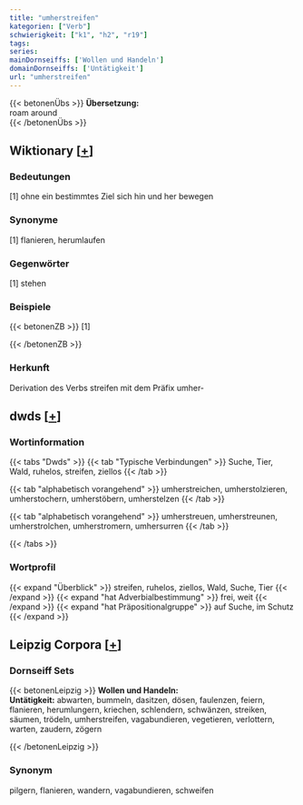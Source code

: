 ```yaml
---
title: "umherstreifen"
kategorien: ["Verb"]
schwierigkeit: ["k1", "h2", "r19"]
tags:
series:
mainDornseiffs: ['Wollen und Handeln']
domainDornseiffs: ['Untätigkeit']
url: "umherstreifen"
---
```


{{< betonenÜbs >}}
**Übersetzung:**  
roam  around  
{{< /betonenÜbs >}}

## Wiktionary [[+](https://de.wiktionary.org/wiki/umherstreifen)]

### Bedeutungen
[1] ohne ein bestimmtes Ziel sich hin und her bewegen  

### Synonyme
[1] flanieren, herumlaufen  

### Gegenwörter
[1] stehen  

### Beispiele
{{< betonenZB >}}
[1]  

{{< /betonenZB >}}
### Herkunft
Derivation des Verbs streifen mit dem Präfix umher-  



## dwds [[+](https://www.dwds.de/wb/umherstreifen)]

### Wortinformation
{{< tabs "Dwds" >}}
{{< tab "Typische Verbindungen" >}}
Suche, Tier, Wald, ruhelos, streifen, ziellos
{{< /tab >}}

{{< tab "alphabetisch vorangehend" >}}
umherstreichen, umherstolzieren, umherstochern, umherstöbern, umherstelzen
{{< /tab >}}

{{< tab "alphabetisch vorangehend" >}}
umherstreuen, umherstreunen, umherstrolchen, umherstromern, umhersurren
{{< /tab >}}

{{< /tabs >}}

### Wortprofil
{{< expand "Überblick" >}} streifen, ruhelos, ziellos, Wald, Suche, Tier {{< /expand >}}
{{< expand "hat Adverbialbestimmung" >}} frei, weit {{< /expand >}}
{{< expand "hat Präpositionalgruppe" >}} auf Suche, im Schutz {{< /expand >}}

## Leipzig Corpora [[+](https://corpora.uni-leipzig.de/en/res?word=umherstreifen&corpusId=deu_newscrawl-public_2018)]

### Dornseiff Sets
{{< betonenLeipzig >}}
**Wollen und Handeln:**  
**Untätigkeit:** abwarten, bummeln, dasitzen, dösen, faulenzen, feiern, flanieren, herumlungern, kriechen, schlendern, schwänzen, streiken, säumen, trödeln, umherstreifen, vagabundieren, vegetieren, verlottern, warten, zaudern, zögern  

{{< /betonenLeipzig >}}

### Synonym
pilgern, flanieren, wandern, vagabundieren, schweifen

